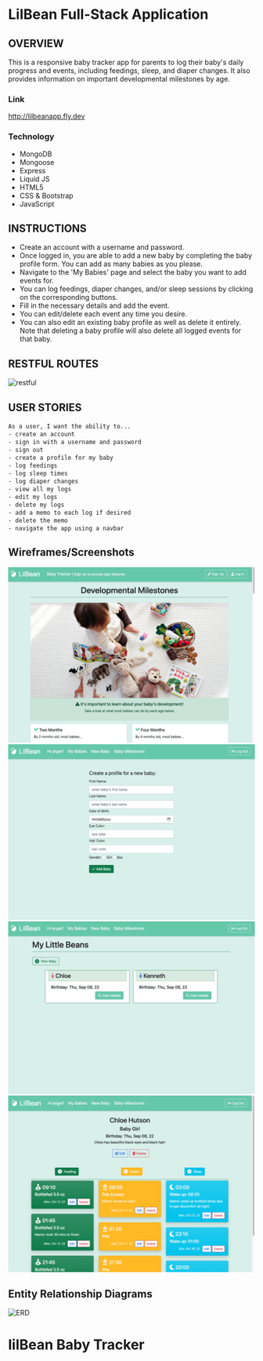 # LilBean Full-Stack Application

## OVERVIEW

This is a responsive baby tracker app for parents to log their baby's daily progress and events, including feedings, sleep, and diaper changes. It also provides information on important developmental milestones by age.

### Link
http://lilbeanapp.fly.dev

### Technology
- MongoDB
- Mongoose
- Express
- Liquid JS
- HTML5
- CSS & Bootstrap
- JavaScript

## INSTRUCTIONS
- Create an account with a username and password.
- Once logged in, you are able to add a new baby by completing the baby profile form. You can add as many babies as you please.
- Navigate to the 'My Babies' page and select the baby you want to add events for.
- You can log feedings, diaper changes, and/or sleep sessions by clicking on the corresponding buttons.
- Fill in the necessary details and add the event.
- You can edit/delete each event any time you desire.
- You can also edit an existing baby profile as well as delete it entirely. Note that deleting a baby profile will also delete all logged events for that baby.

## RESTFUL ROUTES

![restful](https://i.imgur.com/CzCELxm.png)


## USER STORIES
```
As a user, I want the ability to...
- create an account
- sign in with a username and password
- sign out
- create a profile for my baby
- log feedings
- log sleep times
- log diaper changes
- view all my logs
- edit my logs 
- delete my logs
- add a memo to each log if desired
- delete the memo
- navigate the app using a navbar
```

## Wireframes/Screenshots
![homepage](public/screenshot-1.png)
![profile](public/screenshot-2.png)
![index](public/screenshot-3.png)
![show](public/screenshot-4.png)


## Entity Relationship Diagrams

![ERD](https://i.imgur.com/KeSKWpa.png)

# lilBean Baby Tracker
